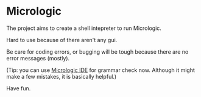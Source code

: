 # Micrologic
The project aims to create a shell intepreter to run Micrologic.

Hard to use because of there aren't any gui.

Be care for coding errors, or bugging will be tough because there are no error messages (mostly).

(Tip: you can use [Micrologic IDE](https://github.com/HZZcode/MicrologicIDE) for grammar check now. Although it might make a few mistakes, it is basically helpful.)

Have fun.